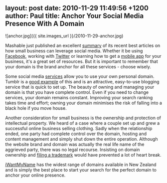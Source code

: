 layout: post
date: 2010-11-29 11:49:56 +1200
author: Paul
title: Anchor Your Social Media Presence With A Domain
----

![anchor.jpg]({{ site.images_url }}/2010-11-29-anchor.jpg)

Mashable just published an excellent [summary](http://mashable.com/2010/11/28/small-business-resources/) of its recent best articles on how small business can leverage social media. Whether it be using [Facebook](http://www.facebook.com/pages/iWantMyName-NZ/118040718222943), working with [Twitter](https://twitter.com/iwantmynamenz) or learning how to get a [mobile app](https://iwantmyname.co.nz/iphone) for your business, it's a great set of resources. But it is important to remember that your domain is the brand anchor for all these services - choose wisely.

Some social media [services](https://iwantmyname.co.nz/services) allow you to use your own personal domain. Tumblr is a [good example](https://iwantmyname.com/blog/2010/10/tell-us-your-tumblr-tales.html) of this and is an attractive, easy-to-use blogging service that is quick to set up. The beauty of owning and managing your domain is that you have complete control. Even if you need to change services, your domain remains constant. Improving your search ranking takes time and effort; owning your domain minimises the risk of falling into a black hole if you move house.

Another consideration for small business is the ownership and protection of intellectual property. We heard of a case where a couple set up and grew a successful online business selling clothing. Sadly when the relationship ended, one party had complete control over the domain, hosting and content management and simply shut down the entire operation. Although the website brand and domain was actually the real life name of the aggrieved party, there was no legal recourse. Insisting on domain ownership and [filing a trademark](http://www.iponz.govt.nz/cms/trade-marks/trade-marks-homepage) would have prevented a lot of heart break.

[iWantMyName](https://iwantmyname.co.nz/) has the widest range of domains available in New Zealand and is simply the best place to start your search for the perfect domain to anchor your online presence.
